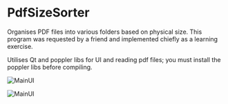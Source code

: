 # PdfSizeSorter
Organises PDF files into various folders based on physical size.
This program was requested by a friend and implemented chiefly as a learning exercise.

Utilises Qt and poppler libs for UI and reading pdf files; you must install the poppler libs before compiling.

![MainUI](https://github.com/annabel82/PdfSizeSorter/images/PdfSizeSorter_win.png)

![MainUI](https://github.com/annabel82/PdfSizeSorter/images/PdfSizeSorter.png)
